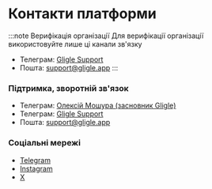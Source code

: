 # Контакти платформи

:::note Верифікація організації
Для верифікації організації використовуйте лише ці канали зв'язку

- Телеграм: [Gligle Support](https://t.me/GligleSupport)
- Пошта: [support@gligle.app](mailto:support@gligle.app)
:::

### Підтримка, зворотній зв'язок
- Телеграм: [Олексій Мошура (засновник Gligle)](https://t.me/efficax_alex)
- Телеграм: [Gligle Support](https://t.me/GligleSupport)
- Пошта: [support@gligle.app](mailto:support@gligle.app)

### Соціальні мережі
- [Telegram](https://t.me/gligleapp)
- [Instagram](https://www.instagram.com/gligle.app/)
- [X](https://www.twitter.com/gligleapp)
